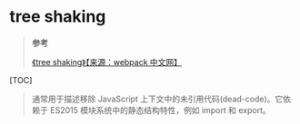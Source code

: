 # tree shaking

> **参考**
>
> [《tree shaking》【来源：webpack 中文网】](https://www.webpackjs.com/guides/tree-shaking/)

[TOC]

> 通常用于描述移除 JavaScript 上下文中的未引用代码(dead-code)。它依赖于 ES2015 模块系统中的静态结构特性，例如 import 和 export。
